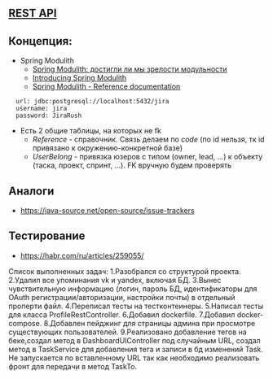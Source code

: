 ## [REST API](http://localhost:8080/doc)

## Концепция:
- Spring Modulith
  - [Spring Modulith: достигли ли мы зрелости модульности](https://habr.com/ru/post/701984/)
  - [Introducing Spring Modulith](https://spring.io/blog/2022/10/21/introducing-spring-modulith)
  - [Spring Modulith - Reference documentation](https://docs.spring.io/spring-modulith/docs/current-SNAPSHOT/reference/html/)

```
  url: jdbc:postgresql://localhost:5432/jira
  username: jira
  password: JiraRush
```
- Есть 2 общие таблицы, на которых не fk
  - _Reference_ - справочник. Связь делаем по _code_ (по id нельзя, тк id привязано к окружению-конкретной базе)
  - _UserBelong_ - привязка юзеров с типом (owner, lead, ...) к объекту (таска, проект, спринт, ...). FK вручную будем проверять

## Аналоги
- https://java-source.net/open-source/issue-trackers

## Тестирование
- https://habr.com/ru/articles/259055/

Список выполненных задач: 
1.Разобрался со структурой проекта.
2.Удалил все упоминания vk и yandex, включая БД.
3.Вынес чувствительную информацию (логин, пароль БД, идентификаторы для OAuth регистрации/авторизации, настройки почты) в отдельный проперти файл.
4.Переписал тесты на тестконтеинеры.
5.Написал тесты для класса ProfileRestController.
6.Добавил dockerfile.
7.Добавил docker-compose.
8.Добавлен пейджинг для страницы админа при просмотре существующих пользователей.
9.Реализовано добавление тегов на беке,создал метод в DashboardUIController под случайным URL, создал метод в TaskService для добавления тега и записи в бд изменений Task.
Не запускается по вставленному URL так как необходимо реализовать фронт для передачи в метод TaskTo.

